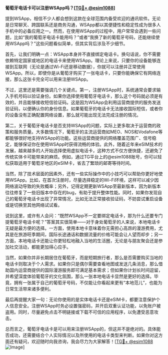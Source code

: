 **葡萄牙电话卡可以注册WSApp吗？[[TG💪+ @esim1088](https://t.me/s/esim1088)]**

提到WSApp，相信不少人都会想到这款在全球范围内备受欢迎的通讯软件。无论是日常聊天、跨国联系还是商务沟通，WSApp都以其便捷性和稳定性成为很多人手机中的必备应用之一。然而，在使用WSApp的过程中，用户常常会遇到一些问题，比如“我的葡萄牙电话卡能用吗？”或者“我换了新的葡萄牙号码，还能继续使用WSApp吗？”这些问题看似简单，但其实背后涉及不少细节。

首先，让我们明确一点：WSApp本身并不直接绑定电话卡。换句话说，你不需要依赖特定国家或地区的电话卡来使用WSApp。理论上来说，只要你的设备能够连接到互联网（无论是通过Wi-Fi还是移动数据），你就可以注册并正常使用WSApp。所以，即使你是从葡萄牙购买了一张电话卡，只要你能确保它有网络连接，那么这张卡完全可以用来注册WSApp。

不过，这里还是需要强调几个关键点。第一，注册WSApp时，系统通常会要求输入手机号码以验证身份。如果你选择使用葡萄牙电话卡，那么这个号码就必须是有效的，并且能够接收短信验证码。这是因为WSApp会利用运营商提供的服务发送验证码，以便确认你的身份信息。如果葡萄牙的电话卡无法接收国际短信，或者你的设备没有正确配置网络设置，那么就可能出现无法完成注册的情况。

第二，关于葡萄牙电话卡是否支持WSApp的问题，实际上更多取决于运营商的政策和服务质量。大多数情况下，葡萄牙的主流运营商如MEO、NOS和Vodafone等都能够很好地支持WSApp的功能。这些运营商提供的网络覆盖范围广、信号稳定，能够保证你在使用WSApp时获得流畅的体验。此外，随着近年来eSIM技术的发展，越来越多的人开始选择使用虚拟电话卡，这种方式不仅方便快捷，还避免了传统实体卡可能带来的麻烦。例如，通过TG平台上的@esim1088账号，你可以轻松获取适用于葡萄牙地区的eSIM卡，省去了繁琐的邮寄等待时间。

当然，除了技术层面的因素外，还有一些实际操作中的小技巧可以帮助你更好地使用WSApp。比如，在首次注册时，尽量选择稳定的Wi-Fi环境，这样可以减少因网络波动导致的失败概率；另外，记得定期更新WSApp至最新版本，因为新版本往往修复了一些旧版本中存在的bug，有助于提升整体性能。同时，如果你发现自己的葡萄牙电话卡出现了异常情况，比如无法正常接收验证码，不妨尝试重启设备或是切换至其他网络试试看。

说到这里，或许有人会问：“既然WSApp不一定要绑定电话卡，那为什么还要专门提葡萄牙电话卡呢？”答案其实很简单——对于身处葡萄牙的人来说，本地电话卡无疑是最方便的选择。一方面，使用本地卡意味着你无需担心高昂的漫游费用，尤其是在旅游旺季期间，国际长途通话和数据流量的价格可能会让人望而却步；另一方面，本地电话卡还能让你更轻松地融入当地的生活圈，无论是与朋友聚会还是参加社交活动，都能更加得心应手。

当然，如果你并非长期居住在葡萄牙，而是短期旅行者，那么是否需要购买当地的电话卡则取决于个人需求。如果你只是偶尔需要查看地图或发送几条消息，那么借助国内运营商提供的国际漫游服务即可满足基本需求；但如果你计划长时间逗留，并希望深度体验葡萄牙的文化氛围，那么一张本地电话卡显然是更好的选择。毕竟，拥有一张属于自己的葡萄牙号码，不仅能让你看起来更有“本地范儿”，也能为日常生活带来诸多便利。

最后再提醒大家一句：无论你使用的是实体电话卡还是eSIM卡，都要注意保护个人信息安全。注册WSApp时务必设置强密码，并开启双重认证功能，以免账户被盗用。同时，尽量避免点击不明链接或下载不可信的应用程序，以免遭受恶意攻击。

总而言之，葡萄牙电话卡是可以用来注册WSApp的，但这并不是绝对的。具体能否成功，还需要结合个人实际情况以及所使用的电话卡类型来判断。如果你对这方面还有疑问，欢迎随时向我咨询，我会尽力为大家解答！[[TG💪+ @esim1088](https://t.me/s/esim1088) ![Image](https://i.postimg.cc/4NQfJmqS/Snipaste-2025-05-13-00-14-12.png)]